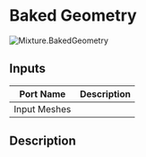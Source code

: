 # Baked Geometry
![Mixture.BakedGeometry](../../images/Mixture.BakedGeometry.png)
## Inputs
Port Name | Description
--- | ---
Input Meshes | 


## Description

